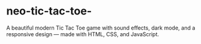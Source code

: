 # neo-tic-tac-toe-
A beautiful modern Tic Tac Toe game with sound effects, dark mode, and a responsive design — made with HTML, CSS, and JavaScript.
